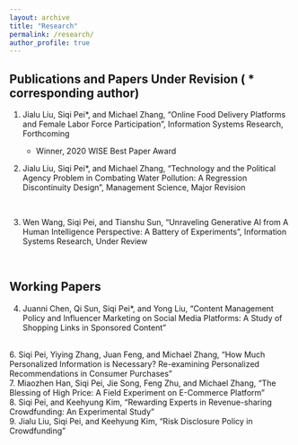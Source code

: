 ```yaml
---
layout: archive
title: "Research"
permalink: /research/
author_profile: true
---
```


## Publications and Papers Under Revision ( * corresponding author)

1. Jialu Liu, Siqi Pei*, and Michael Zhang, “Online Food Delivery Platforms and Female Labor Force Participation”, Information Systems Research, Forthcoming
    - Winner, 2020 WISE Best Paper Award    

2. Jialu Liu, Siqi Pei*, and Michael Zhang, “Technology and the Political Agency Problem in Combating Water Pollution: A Regression Discontinuity Design”, Management Science, Major Revision
<br> 

3. Wen Wang, Siqi Pei, and Tianshu Sun, “Unraveling Generative AI from A Human Intelligence Perspective: A Battery of Experiments”, Information Systems Research, Under Review
<br>

## Working Papers
4. Juanni Chen, Qi Sun, Siqi Pei*, and Yong Liu, “Content Management Policy and Influencer Marketing on Social Media Platforms: A Study of Shopping Links in Sponsored Content”  
<br>  
6. Siqi Pei, Yiying Zhang, Juan Feng, and Michael Zhang, “How Much Personalized Information is Necessary? Re-examining Personalized Recommendations in Consumer Purchases”  
<br>  
7. Miaozhen Han, Siqi Pei, Jie Song, Feng Zhu, and Michael Zhang,  “The Blessing of High Price: A Field Experiment on E-Commerce Platform”  
<br>  
8. Siqi Pei,  and Keehyung Kim, “Rewarding Experts in Revenue-sharing Crowdfunding: An Experimental Study”  
<br>  
9. Jialu Liu, Siqi Pei,  and Keehyung Kim, “Risk Disclosure Policy in Crowdfunding”  
<br>  


